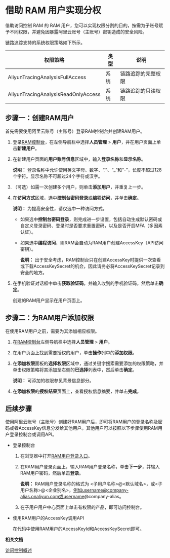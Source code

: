 # 借助 RAM 用户实现分权

借助访问控制 RAM 的 RAM 用户，您可以实现权限分割的目的，按需为子账号赋予不同权限，并避免因暴露阿里云账号（主账号）密钥造成的安全风险。

链路追踪支持的系统权限策略如下所示。

|权限策略|类型|说明|
|----|--|--|
|AliyunTracingAnalysisFullAccess|系统|链路追踪的完整权限|
|AliyunTracingAnalysisReadOnlyAccess|系统|链路追踪的只读权限|

## 步骤一：创建RAM用户

首先需要使用阿里云账号（主账号）登录RAM控制台并创建RAM用户。

1.  登录[RAM控制台](http://ram.console.aliyun.com)，在左侧导航栏中选择**人员管理** \> **用户**，并在用户页面上单击**新建用户**。

2.  在新建用户页面的**用户账号信息**区域中，输入**登录名称**和**显示名称**。

    **说明：** 登录名称中允许使用英文字母、数字、“.”、“\_”和“-”，长度不超过128个字符。显示名称不可超过24个字符或汉字。

3.  （可选）如需一次创建多个用户，则单击**添加用户**，并重复上一步。

4.  在**访问方式**区域，选中**控制台密码登录**或**编程访问**，并单击**确定**。

    **说明：** 为提高安全性，请仅选中一种访问方式。

    -   如果选中**控制台密码登录**，则完成进一步设置，包括自动生成默认密码或自定义登录密码、登录时是否要求重置密码，以及是否开启MFA（多因素认证）。
    -   如果选中**编程访问**，则RAM会自动为RAM用户创建AccessKey（API访问密钥）。

        **说明：** 出于安全考虑，RAM控制台只在创建AccessKey时提供一次查看或下载AccessKeySecret的机会，因此请务必将AccessKeySecret记录到安全的地方。

5.  在手机验证对话框中单击**获取验证码**，并输入收到的手机验证码，然后单击**确定**。

    创建的RAM用户显示在用户页面上。


## 步骤二：为RAM用户添加权限

在使用RAM用户之前，需要为其添加相应权限。

1.  在[RAM控制台](http://ram.console.aliyun.com)左侧导航栏中选择**人员管理** \> **用户**。

2.  在用户页面上找到需要授权的用户，单击**操作**列中的**添加权限**。

3.  在**添加权限**面板的**选择权限**区域中，通过关键字搜索需要添加的权限策略，并单击权限策略将其添加至右侧的**已选择**列表中，然后单击**确定**。

    **说明：** 可添加的权限参见背景信息部分。

4.  在**添加权限**的**授权结果**页面上，查看授权信息摘要，并单击**完成**。


## 后续步骤

使用阿里云账号（主账号）创建好RAM用户后，即可将RAM用户的登录名称及密码或者AccessKey信息分发给其他用户。其他用户可以按照以下步骤使用RAM用户登录控制台或调用API。

-   登录控制台
    1.  在浏览器中打开[RAM用户登录入口](https://signin.aliyun.com/login.htm)。
    2.  在RAM用户登录页面上，输入RAM用户登录名称，单击**下一步**，并输入RAM用户密码，然后单击**登录**。

        **说明：** RAM用户登录名称的格式为 <子用户名称\>@<默认域名\>，或<子用户名称\>@<企业别名\>，例如username@company-alias.onaliyun.com或username@company-alias。

    3.  在子用户用户中心页面上单击有权限的产品，即可访问控制台。
-   使用RAM用户的AccessKey调用API

    在代码中使用RAM用户的AccessKeyId和AccessKeySecret即可。


**相关文档**  


[访问控制概述](/intl.zh-CN/访问控制/访问控制概述.md)


